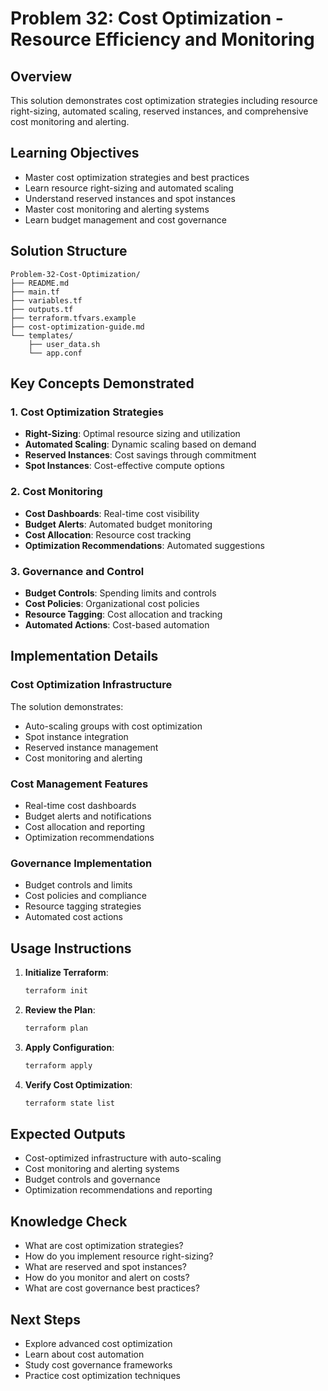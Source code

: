 # Problem 32: Cost Optimization - Resource Efficiency and Monitoring

## Overview
This solution demonstrates cost optimization strategies including resource right-sizing, automated scaling, reserved instances, and comprehensive cost monitoring and alerting.

## Learning Objectives
- Master cost optimization strategies and best practices
- Learn resource right-sizing and automated scaling
- Understand reserved instances and spot instances
- Master cost monitoring and alerting systems
- Learn budget management and cost governance

## Solution Structure
```
Problem-32-Cost-Optimization/
├── README.md
├── main.tf
├── variables.tf
├── outputs.tf
├── terraform.tfvars.example
├── cost-optimization-guide.md
└── templates/
    ├── user_data.sh
    └── app.conf
```

## Key Concepts Demonstrated

### 1. Cost Optimization Strategies
- **Right-Sizing**: Optimal resource sizing and utilization
- **Automated Scaling**: Dynamic scaling based on demand
- **Reserved Instances**: Cost savings through commitment
- **Spot Instances**: Cost-effective compute options

### 2. Cost Monitoring
- **Cost Dashboards**: Real-time cost visibility
- **Budget Alerts**: Automated budget monitoring
- **Cost Allocation**: Resource cost tracking
- **Optimization Recommendations**: Automated suggestions

### 3. Governance and Control
- **Budget Controls**: Spending limits and controls
- **Cost Policies**: Organizational cost policies
- **Resource Tagging**: Cost allocation and tracking
- **Automated Actions**: Cost-based automation

## Implementation Details

### Cost Optimization Infrastructure
The solution demonstrates:
- Auto-scaling groups with cost optimization
- Spot instance integration
- Reserved instance management
- Cost monitoring and alerting

### Cost Management Features
- Real-time cost dashboards
- Budget alerts and notifications
- Cost allocation and reporting
- Optimization recommendations

### Governance Implementation
- Budget controls and limits
- Cost policies and compliance
- Resource tagging strategies
- Automated cost actions

## Usage Instructions

1. **Initialize Terraform**:
   ```bash
   terraform init
   ```

2. **Review the Plan**:
   ```bash
   terraform plan
   ```

3. **Apply Configuration**:
   ```bash
   terraform apply
   ```

4. **Verify Cost Optimization**:
   ```bash
   terraform state list
   ```

## Expected Outputs
- Cost-optimized infrastructure with auto-scaling
- Cost monitoring and alerting systems
- Budget controls and governance
- Optimization recommendations and reporting

## Knowledge Check
- What are cost optimization strategies?
- How do you implement resource right-sizing?
- What are reserved and spot instances?
- How do you monitor and alert on costs?
- What are cost governance best practices?

## Next Steps
- Explore advanced cost optimization
- Learn about cost automation
- Study cost governance frameworks
- Practice cost optimization techniques
